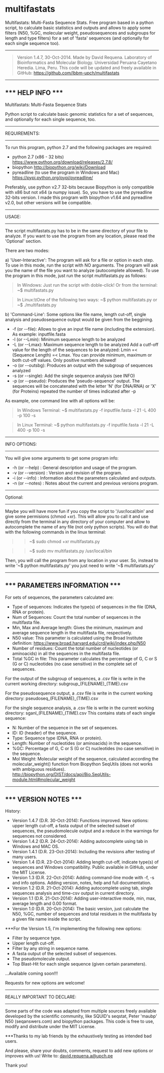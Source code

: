 multifastats
============

Multifastats: Multi-Fasta Sequence Stats. Free program based in a python
script, to calculate basic statistics and outputs and allows to apply some
filters (N50, %GC, molecular weight, pseudosequences and subgroups for
length and type filters) for a set of 'fasta' sequences (and optionally for
each single sequence too).

-------------------------------------------------------------------------------

>Version 1.4.7, 30-Oct-2014.
Made by David Requena. Laboratory of Bioinformatics and Molecular Biology.
Universidad Peruana Cayetano Heredia. Lima, Peru.
This code will be updated and freely available in GitHub:
https://github.com/lbbm-upch/multifastats

-------------------------------------------------------------------------------

*** HELP INFO ***
-------------------------------------------------------------------------------
Multifastats: Multi-Fasta Sequence Stats

Python script to calculate basic genomic statistics for a set of sequences,
and optionally for each single sequence, too.

- - - - - - -
REQUIREMENTS:
- - - - - - -
To run this program, python 2.7 and the following packages are required:
* python 2.7 (x86 - 32 bits) https://www.python.org/download/releases/2.7.8/
* biopython http://biopython.org/wiki/Download
* pyreadline (to use the program in Windows and Mac) https://pypi.python.org/pypi/pyreadline/

Preferably, use python v2.7 32-bits because Biopython is only compatible with
x86 but not x64 (a numpy issue). So, you have to use the pyreadline 32-bits
version. I made this program with biopython v1.64 and pyreadline v2.0, but
other versions will be compatible.

- - - -
USAGE:
- - - -
The script multifastats.py has to be in the same directory of your file to analyze.
If you want to use the program from any location, please read the 'Optional' section.

There are two modes:

a) 'User-Interactive':
The program will ask for a file or option in each step.
To use in this mode, run the script with NO arguments. The program will ask you the name
of the file you want to analyze (autocomplete allowed). To use the program in this mode,
just run the script multifastats.py as follows:

>In Windows:  Just run the script with doble-click!
>Or from the terminal:   ~$ multifastats.py

>In Linux:\tOne of the following two ways:
>~$ python multifastats.py    or    ~$ ./multifastats.py

b) 'Command-Line':
Some options like file name, length cut-off, single analysis and pseudosequence output
would be given from the beggining.

- -f (or --file):     Allows to give an input file name (including the
            extension). As example: inputfile.fasta
- -l (or --Lmin):     Minimum sequence length to be analyzed
- -L (or --Lmax):     Maximum sequence length to be analyzed
            Add a cutf-off value for the length of the sequences
            to be analyzed: Lmin =< (Sequence Length) =< Lmax.
            You can provide minimum, maximum or both cut-off
            values. Only positive numbers allowed!
- -o (or --outsbg):   Produces an output with the subgroup of sequences
            analyzed
- -s (or --single):   Add the single sequence analysis (see INFO)
- -p (or --pseudo):   Produces the 'pseudo-sequence' output. The
            sequences will be concatenated with the letter 'N'
            (for DNA/RNA) or 'X' (for Proteins) repeated the number
            of times indicated after -p

As example, one command line with all options will be:

>In Windows Terminal:
>~$ multifastats.py -f inputfile.fasta -l 21 -L 400 -p 100 -s

>In Linux Terminal:
>~$ python multifastats.py -f inputfile.fasta -l 21 -L 400 -p 100 -s

- - - - - - -
INFO OPTIONS:
- - - - - - -
You will give some arguments to get some program info:

* -h (or --help)	 :	General description and usage of the program.
* -v (or --version)	 :	Version and revision of the program.
* -i (or --info)	 :  Information about the parameters calculated and outputs.
* -n (or --notes)	 :	Notes about the current and previous versions program.

- - - - -
Optional:
- - - - -
Maybe you will have more fun if you copy the script to '/usr/local/bin' 
and give some permisions (chmod +xr). This will allow you to call it and use
directly from the terminal in any directory of your computer and allow to
autocomplete the name of any file (not only python scripts).
You will do that with the following commands in the linux terminal:

>>~$ sudo chmod +xr multifastats.py

>>~$ sudo mv multifastats.py /usr/local/bin

Then, you will call the program from any location in your user. So, instead to
write '~$ python multifastats.py' you just need to write '~$ multifastats.py'

- - - - - - - - - - - - - - - - - - - - - - - - - - - - - - - - - - - - - - - -

*** PARAMETERS INFORMATION ***
-------------------------------------------------------------------------------

For sets of sequences, the parameters calculated are:

- Type of sequences: Indicates the type(s) of sequences in the file (DNA,
  RNA or protein).
- Num of Sequences: Count the total number of sequences in the multifasta file.
- Min, Max and Average length: Gives the minimum, maximum and average sequence
  length in the multifasta file, respectively.
- N50 value: This parameter is calculated using the Broad Institute definition:
  https://www.broad.harvard.edu/crd/wiki/index.php/N50
- Number of residues: Count the total number of nucleotides (or aminoacids) in
  all the sequences in the multifasta file.
- Total %GC in file: This parameter calculates the percentage of G, C or S (G
  or C) nucleotides (no case sensitive) in the complete set of sequences.

For the output of the subgroup of sequences, a .csv file is write in the
current working directory: subgroup_(FILENAME)_(TIME).csv

For the pseudosequence output, a .csv file is write in the current
working directory: pseudoseq_(FILENAME)_(TIME).csv

For the single sequence analysis, a .csv file is write in the current
working directory: sganl_(FILENAME)_(TIME).csv
This contains stats of each single sequence:

- N: Number of the sequence in the set of sequences.
- ID: ID (header) of the sequence.
- Type: Sequence type (DNA, RNA or protein).
- Length: Number of nucleotides (or aminoacids) in the sequence.
- %GC: Percentage of G, C or S (G or C) nucleotides (no case sensitive) in the
  sequence.
- Mol Weight: Molecular weight of the sequence, calculated according the
  molecular_weight() function from Biopython SeqUtils (does not works with
  ambiguous residues). http://biopython.org/DIST/docs/api/Bio.SeqUtils-module.html#molecular_weight

- - - - - - - - - - - - - - - - - - - - - - - - - - - - - - - - - - - - - - - -

*** VERSION NOTES ***
-------------------------------------------------------------------------------
History:
- Version 1.4.7 (D.R. 30-Oct-2014):
  Functions improved. New options: upper length cut-off, a fasta output of the selected
  subset of sequences, the pseudomolecule output and a reduce in the warnings for
  sequences not considered.
- Version 1.4.2 (D.R. 24-Oct-2014):
  Adding autocomplete using tab in Windows and MAC OS.
- Version 1.4.1 (D.R. 23-Oct-2014):
  Including the revisions after testing of many users.
- Version 1.4 (D.R. 23-Oct-2014):
  Adding length cut-off, indicate type(s) of sequences and Windows compatibility.
  Public available in GitHub, under the MIT License.
- Version 1.3 (D.R. 22-Oct-2014):
  Adding command-line mode with -f, -s and info options.
  Adding version, notes, help and full documentation.
- Version 1.2 (D.R. 21-Oct-2014):
  Adding autocomplete using tab, single sequences analysis and time-csv output
  in current directory.
- Version 1.1 (D.R. 21-Oct-2014):
  Adding user-interactive mode, min, max, average length and 0.00 format.
- Version 1.0 (D.R. 20-Oct-2014):
  The basic version, just calculate the N50, %GC, number of sequences and total
  residues in the multifasta by a given file name inside the script.

***For the Version 1.5, I'm implementing the following new options:
- Filter by sequence type.
- Upper length cut-off.
- Filter by any string in sequence name.
- A fasta output of the selected subset of sequences.
- The pseudomolecule output.
- Top Blast-Hit for each single sequence (given certain parameters).

...Available coming soon!!!

Requests for new options are welcome!

- - - - - - - - - - - - - - - - - - - - - - - - - - - - - - - - - - - - - - - -
REALLY IMPORTANT TO DECLARE:
- - - - - - - - - - - - - - -
Some parts of the code was adapted from multiple sources freely available
developed by the scientific community, like SQUID's seqstat, Peter 'maubp' N50
(seqanswers.com) and biopython packages. This code is free to use, modify and
distribute under the MIT License.

***Thanks to my lab friends by the exhaustively testing as intended bad users.

And please, share your doubts, comments, request to add new options or
improves with us! Write to: david.requena.a@upch.pe

Thank you!
